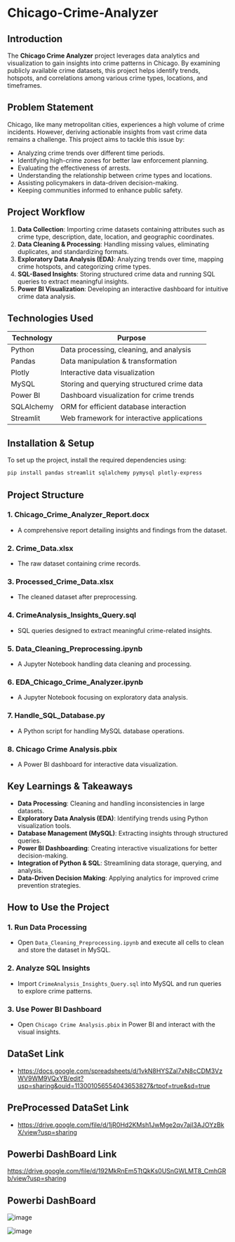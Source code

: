 # Chicago-Crime-Analyzer 

## Introduction
The **Chicago Crime Analyzer** project leverages data analytics and visualization to gain insights into crime patterns in Chicago. By examining publicly available crime datasets, this project helps identify trends, hotspots, and correlations among various crime types, locations, and timeframes.

## Problem Statement
Chicago, like many metropolitan cities, experiences a high volume of crime incidents. However, deriving actionable insights from vast crime data remains a challenge. This project aims to tackle this issue by:
- Analyzing crime trends over different time periods.
- Identifying high-crime zones for better law enforcement planning.
- Evaluating the effectiveness of arrests.
- Understanding the relationship between crime types and locations.
- Assisting policymakers in data-driven decision-making.
- Keeping communities informed to enhance public safety.

## Project Workflow
1. **Data Collection**: Importing crime datasets containing attributes such as crime type, description, date, location, and geographic coordinates.
2. **Data Cleaning & Processing**: Handling missing values, eliminating duplicates, and standardizing formats.
3. **Exploratory Data Analysis (EDA)**: Analyzing trends over time, mapping crime hotspots, and categorizing crime types.
4. **SQL-Based Insights**: Storing structured crime data and running SQL queries to extract meaningful insights.
5. **Power BI Visualization**: Developing an interactive dashboard for intuitive crime data analysis.

## Technologies Used
| Technology | Purpose |
|------------|---------|
| Python | Data processing, cleaning, and analysis |
| Pandas | Data manipulation & transformation |
| Plotly | Interactive data visualization |
| MySQL | Storing and querying structured crime data |
| Power BI | Dashboard visualization for crime trends |
| SQLAlchemy | ORM for efficient database interaction |
| Streamlit | Web framework for interactive applications |

## Installation & Setup
To set up the project, install the required dependencies using:
```bash
pip install pandas streamlit sqlalchemy pymysql plotly-express
```

## Project Structure
### 1. **Chicago_Crime_Analyzer_Report.docx**
- A comprehensive report detailing insights and findings from the dataset.

### 2. **Crime_Data.xlsx**
- The raw dataset containing crime records.

### 3. **Processed_Crime_Data.xlsx**
- The cleaned dataset after preprocessing.

### 4. **CrimeAnalysis_Insights_Query.sql**
- SQL queries designed to extract meaningful crime-related insights.

### 5. **Data_Cleaning_Preprocessing.ipynb**
- A Jupyter Notebook handling data cleaning and processing.

### 6. **EDA_Chicago_Crime_Analyzer.ipynb**
- A Jupyter Notebook focusing on exploratory data analysis.

### 7. **Handle_SQL_Database.py**
- A Python script for handling MySQL database operations.

### 8. **Chicago Crime Analysis.pbix**
- A Power BI dashboard for interactive data visualization.

## Key Learnings & Takeaways
- **Data Processing**: Cleaning and handling inconsistencies in large datasets.
- **Exploratory Data Analysis (EDA)**: Identifying trends using Python visualization tools.
- **Database Management (MySQL)**: Extracting insights through structured queries.
- **Power BI Dashboarding**: Creating interactive visualizations for better decision-making.
- **Integration of Python & SQL**: Streamlining data storage, querying, and analysis.
- **Data-Driven Decision Making**: Applying analytics for improved crime prevention strategies.

## How to Use the Project
### 1. **Run Data Processing**
- Open `Data_Cleaning_Preprocessing.ipynb` and execute all cells to clean and store the dataset in MySQL.

### 2. **Analyze SQL Insights**
- Import `CrimeAnalysis_Insights_Query.sql` into MySQL and run queries to explore crime patterns.

### 3. **Use Power BI Dashboard**
- Open `Chicago Crime Analysis.pbix` in Power BI and interact with the visual insights.

## DataSet Link
- https://docs.google.com/spreadsheets/d/1vkN8HYSZal7xN8cCDM3VzWV9WM9VQxYB/edit?usp=sharing&ouid=113001056554043653827&rtpof=true&sd=true

## PreProcessed DataSet Link
- https://drive.google.com/file/d/1jR0Hd2KMsh1JwMge2qv7ajI3AJOYzBkX/view?usp=sharing

## Powerbi DashBoard Link
https://drive.google.com/file/d/192MkRnEm5TtQkKs0USnGWLMT8_CmhGRb/view?usp=sharing

## Powerbi DashBoard
![image](https://github.com/user-attachments/assets/f2a39cc0-f367-4361-bb74-f4e25c2c9d27)

![image](https://github.com/user-attachments/assets/0847f3c2-2307-4947-967e-52f9b0b68561)


    
